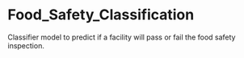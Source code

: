 # Food_Safety_Classification
Classifier model to predict if a facility will pass or fail the food safety inspection.
